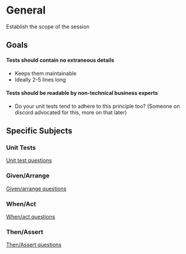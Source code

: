 # General
Establish the scope of the session

## Goals

#### Tests should contain no extraneous details
- Keeps them maintainable
- Ideally 2-5 lines long

#### Tests should be readable by non-technical business experts
- Do your unit tests tend to adhere to this principle too?
    (Someone on discord advocated for this, more on that later)

#### 

## Specific Subjects

### Unit Tests
[Unit test questions](./UnitTests.md)

### Given/Arrange
[Given/arrange questions](./GivenArrange.md)

### When/Act
[When/act questions](./WhenAct.md)

### Then/Assert
[Then/Assert questions](./ThenAssert.md)